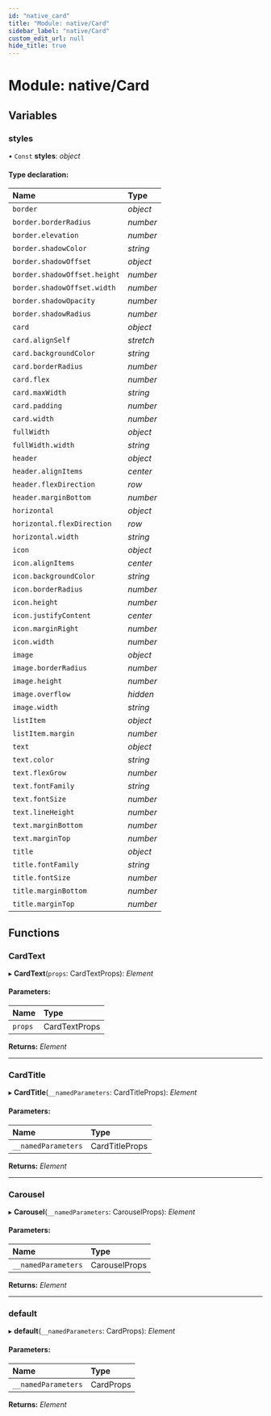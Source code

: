 ```yaml
---
id: "native_card"
title: "Module: native/Card"
sidebar_label: "native/Card"
custom_edit_url: null
hide_title: true
---
```


# Module: native/Card

## Variables

### styles

• `Const` **styles**: *object*

#### Type declaration:

Name | Type |
:------ | :------ |
`border` | *object* |
`border.borderRadius` | *number* |
`border.elevation` | *number* |
`border.shadowColor` | *string* |
`border.shadowOffset` | *object* |
`border.shadowOffset.height` | *number* |
`border.shadowOffset.width` | *number* |
`border.shadowOpacity` | *number* |
`border.shadowRadius` | *number* |
`card` | *object* |
`card.alignSelf` | *stretch* |
`card.backgroundColor` | *string* |
`card.borderRadius` | *number* |
`card.flex` | *number* |
`card.maxWidth` | *string* |
`card.padding` | *number* |
`card.width` | *number* |
`fullWidth` | *object* |
`fullWidth.width` | *string* |
`header` | *object* |
`header.alignItems` | *center* |
`header.flexDirection` | *row* |
`header.marginBottom` | *number* |
`horizontal` | *object* |
`horizontal.flexDirection` | *row* |
`horizontal.width` | *string* |
`icon` | *object* |
`icon.alignItems` | *center* |
`icon.backgroundColor` | *string* |
`icon.borderRadius` | *number* |
`icon.height` | *number* |
`icon.justifyContent` | *center* |
`icon.marginRight` | *number* |
`icon.width` | *number* |
`image` | *object* |
`image.borderRadius` | *number* |
`image.height` | *number* |
`image.overflow` | *hidden* |
`image.width` | *string* |
`listItem` | *object* |
`listItem.margin` | *number* |
`text` | *object* |
`text.color` | *string* |
`text.flexGrow` | *number* |
`text.fontFamily` | *string* |
`text.fontSize` | *number* |
`text.lineHeight` | *number* |
`text.marginBottom` | *number* |
`text.marginTop` | *number* |
`title` | *object* |
`title.fontFamily` | *string* |
`title.fontSize` | *number* |
`title.marginBottom` | *number* |
`title.marginTop` | *number* |

## Functions

### CardText

▸ **CardText**(`props`: CardTextProps): *Element*

#### Parameters:

Name | Type |
:------ | :------ |
`props` | CardTextProps |

**Returns:** *Element*

___

### CardTitle

▸ **CardTitle**(`__namedParameters`: CardTitleProps): *Element*

#### Parameters:

Name | Type |
:------ | :------ |
`__namedParameters` | CardTitleProps |

**Returns:** *Element*

___

### Carousel

▸ **Carousel**(`__namedParameters`: CarouselProps): *Element*

#### Parameters:

Name | Type |
:------ | :------ |
`__namedParameters` | CarouselProps |

**Returns:** *Element*

___

### default

▸ **default**(`__namedParameters`: CardProps): *Element*

#### Parameters:

Name | Type |
:------ | :------ |
`__namedParameters` | CardProps |

**Returns:** *Element*
